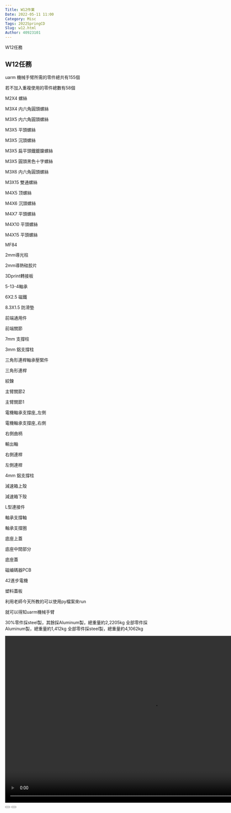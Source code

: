 ```yaml
---
Title: W12作業
Date: 2022-05-11 11:00
Category: Misc
Tags: 2022SpringCD
Slug: w12.html
Author: 40923101
---
```


W12任務


<!-- PELICAN_END_SUMMARY -->

W12任務
----

uarm 機械手臂所需的零件總共有155個

若不加入重複使用的零件總數有58個

M2X4 螺絲

M3X4 内六角圓頭螺絲

M3X5 内六角圓頭螺絲

M3X5 平頭螺絲

M3X5 沉頭螺絲

M3X5 扁平頭鐵鍍鎳螺絲

M3X5 圓頭黑色十字螺絲

M3X6 内六角圓頭螺絲

M3X15 雙通螺絲

M4X5 顶螺絲

M4X6 沉頭螺絲

M4X7 平頭螺絲

M4X10 平頭螺絲

M4X15 平頭螺絲

MF84

2mm導光柱

2mm導熱硅胶片

3Dprint轉接板

5-13-4軸承

6X2.5 磁鐵

8.3X1.5 防滑墊

前端通用件

前端關節

7mm 支撐柱

3mm 鋁支撐柱

三角形連桿軸承壓緊件

三角形連桿

絞鍊

主臂關節2

主臂關節1

電機軸承支撐座_左側

電機軸承支撐座_右側

右側曲柄

輸出軸

右側連桿

左側連桿

4mm 鋁支撐柱

減速箱上殼

減速箱下殼

L型連接件

軸承支撐軸

軸承支撐圈

底座上蓋

底座中間部分

底座蓋

磁编碼器PCB

42進步電機

塑料蓋板

利用老師今天所教的可以使用py檔案來run

就可以得知uarm機械手臂

30%零件採steel製，其餘採Aluminum製，總重量約2,2205kg
全部零件採Aluminum製，總重量約1,412kg
全部零件採steel製，總重量約4,1062kg

<link rel="stylesheet" type="text/css" href="./../cmsimde/static/winkPlayer.css"></p>
<script type="text/javascript" src="./../cmsimde/static/winkPlayer.js"></script>
<script>
var winkVideoData = {
dataVersion: 1,
frameRate: 20,
buttonFrameLength: 10,
buttonFrameOffset: 5,
frameStops: {
},
};
</script>
<div class="winkVideoContainerClass"><video width="960" height="540" class="winkVideoClass" data-dirname="/static" data-varname="winkVideoData" video="">
<source src="https://a40923101.github.io/cd2022/downloads/wink33.mp4" type="video/mp4" /></video>
<div class="winkVideoOverlayClass"></div>
<div class="winkVideoControlBarClass"><button class="winkVideoControlBarPlayButtonClass"></button> <button class="winkVideoControlBarPauseButtonClass"></button>
<div class="winkVideoControlBarProgressLeftClass"></div>
<div class="winkVideoControlBarProgressEmptyMiddleClass"></div>
<div class="winkVideoControlBarProgressRightClass"></div>
<div class="winkVideoControlBarProgressFilledMiddleClass"></div>
<div class="winkVideoControlBarProgressThumbClass"></div>
</div>
<div class="winkVideoPlayOverlayClass"></div>
</div>










